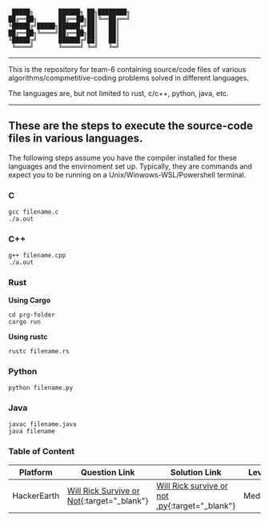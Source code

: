 ```

 █████╗       ██████╗ ██╗████████╗
██╔══██╗      ██╔══██╗██║╚══██╔══╝
╚█████╔╝█████╗██████╔╝██║   ██║
██╔══██╗╚════╝██╔══██╗██║   ██║
╚█████╔╝      ██████╔╝██║   ██║
 ╚════╝       ╚═════╝ ╚═╝   ╚═╝

```

---

This is the repository for team-6 containing source/code files of various algorithms/compmetitive-coding problems solved in different languages.

The languages are, but not limited to rust, c/c++, python, java, etc.

---

## These are the steps to execute the source-code files in various languages.

The following steps assume you have the compiler installed for these languages and the envirnoment set up.
Typically, they are commands and expect you to be running on a Unix/Winwows-WSL/Powershell terminal.


### C

```
gcc filename.c
./a.out
```

### C++

```
g++ filename.cpp
./a.out
```

### Rust

**Using Cargo**

```
cd prg-folder
cargo run
```

**Using rustc**

```
rustc filename.rs
```

### Python

```
python filename.py
```

### Java

```
javac filename.java
java filename
```
### Table of Content

| Platform | Question Link | Solution Link | Level | Language |
| ------ | ------ |------ | ------ |  ------ | 
| HackerEarth | [Will Rick Survive or Not](https://www.hackerearth.com/practice/data-structures/hash-tables/basics-of-hash-tables/practice-problems/algorithm/will-rick-survive-or-not-2/description/){:target="_blank"} |[Will Rick survive or not .py](https://github.com/navneetsn18/8-Bit_06/blob/master/%20Will%20Rick%20survive%20or%20not%20.py){:target="_blank"} | Medium | Python


